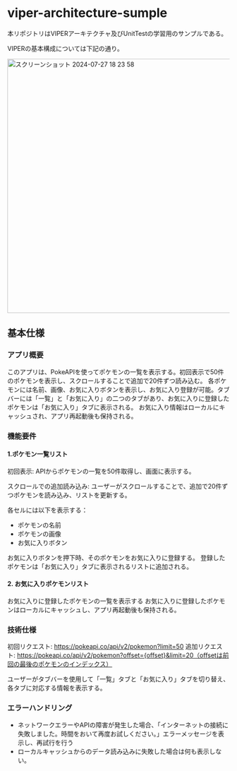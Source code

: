 # viper-architecture-sumple

本リポジトリはVIPERアーキテクチャ及びUnitTestの学習用のサンプルである。

VIPERの基本構成については下記の通り。

<img width="576" alt="スクリーンショット 2024-07-27 18 23 58" src="https://github.com/user-attachments/assets/8005f7bc-c4d1-46ad-aa6f-25508af95e14">

## 基本仕様

### アプリ概要
このアプリは、PokeAPIを使ってポケモンの一覧を表示する。初回表示で50件のポケモンを表示し、スクロールすることで追加で20件ずつ読み込む。
各ポケモンには名前、画像、お気に入りボタンを表示し、お気に入り登録が可能。タブバーには「一覧」と「お気に入り」の二つのタブがあり、お気に入りに登録したポケモンは「お気に入り」タブに表示される。
お気に入り情報はローカルにキャッシュされ、アプリ再起動後も保持される。

### 機能要件
#### 1.ポケモン一覧リスト
初回表示: APIからポケモンの一覧を50件取得し、画面に表示する。

スクロールでの追加読み込み: ユーザーがスクロールすることで、追加で20件ずつポケモンを読み込み、リストを更新する。

各セルには以下を表示する：
- ポケモンの名前
- ポケモンの画像
- お気に入りボタン

お気に入りボタンを押下時、そのポケモンをお気に入りに登録する。
登録したポケモンは「お気に入り」タブに表示されるリストに追加される。

#### 2. お気に入りポケモンリスト
お気に入りに登録したポケモンの一覧を表示する
お気に入りに登録したポケモンはローカルにキャッシュし、アプリ再起動後も保持される。

### 技術仕様
初回リクエスト: https://pokeapi.co/api/v2/pokemon?limit=50
追加リクエスト: https://pokeapi.co/api/v2/pokemon?offset={offset}&limit=20（offsetは前回の最後のポケモンのインデックス）

ユーザーがタブバーを使用して「一覧」タブと「お気に入り」タブを切り替え、各タブに対応する情報を表示する。
### エラーハンドリング
- ネットワークエラーやAPIの障害が発生した場合、「インターネットの接続に失敗しました。時間をおいて再度お試しください。」エラーメッセージを表示し、再試行を行う
- ローカルキャッシュからのデータ読み込みに失敗した場合は何も表示しない。

